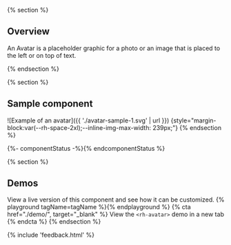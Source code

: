{% section %}
## Overview

An Avatar is a placeholder graphic for a photo or an image that is placed to 
the left or on top of text.

{% endsection %}

{% section %}
  ## Sample component

  ![Example of an avatar]({{ './avatar-sample-1.svg' | url }}) {style="margin-block:var(--rh-space-2xl);--inline-img-max-width: 239px;"}
{% endsection %}

{%- componentStatus -%}{% endcomponentStatus %}

{% section %}
  ## Demos
  View a live version of this component and see how it can be customized.
  {% playground tagName=tagName %}{% endplayground %}
  {% cta href="./demo/", target="_blank" %}
    View the `<rh-avatar>` demo in a new tab
  {% endcta %}
{% endsection %}



{% include 'feedback.html' %}
